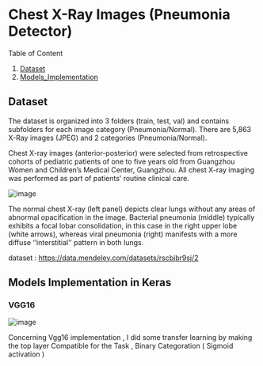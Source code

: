 # Chest X-Ray Images (Pneumonia Detector)

Table of Content 


 1. [Dataset](#Dataset)
 2. [Models_Implementation](#Models_Implementation)

## Dataset

The dataset is organized into 3 folders (train, test, val) and contains subfolders for each image category (Pneumonia/Normal). There are 5,863 X-Ray images (JPEG) and 2 categories (Pneumonia/Normal).

Chest X-ray images (anterior-posterior) were selected from retrospective cohorts of pediatric patients of one to five years old from Guangzhou Women and Children’s Medical Center, Guangzhou. All chest X-ray imaging was performed as part of patients’ routine clinical care.


![image](https://user-images.githubusercontent.com/47725118/136968970-d66cf567-bfcb-4893-b76b-daa78172630e.png)

The normal chest X-ray (left panel) depicts clear lungs without any areas of abnormal opacification in the image. Bacterial pneumonia (middle) typically exhibits a focal lobar consolidation, in this case in the right upper lobe (white arrows), whereas viral pneumonia (right) manifests with a more diffuse ‘‘interstitial’’ pattern in both lungs.

dataset : https://data.mendeley.com/datasets/rscbjbr9sj/2

## Models Implementation in Keras
### VGG16 
![image](https://user-images.githubusercontent.com/47725118/136970355-4913a3f1-eab3-458e-9346-4e9ee74ff89f.png)



Concerning Vgg16 implementation , I did some transfer learning by making the top layer Compatible for the Task , Binary Categoration ( Sigmoid activation ) 
